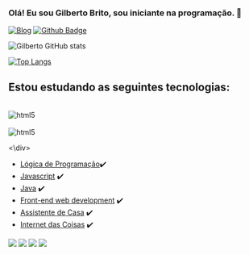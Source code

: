 ### Olá! Eu sou Gilberto Brito, sou iniciante na programação. 👋


[![Blog](https://img.shields.io/badge/Gmail-D14836?style=for-the-badge&logo=gmail&logoColor=white)](emmgilbertoisabel@gmail.com)
[![Github Badge](https://img.shields.io/badge/-Github-000?style=flat-square&logo=Github&logoColor=white&link=https://github.com/GilbertoBrito)](https://github.com/GilbertoBrito)


![Gilberto GitHub stats](https://github-readme-stats.vercel.app/api?username=GilbertoBrito&show_icons=true&theme=onedark)


[![Top Langs](https://github-readme-stats.vercel.app/api/top-langs/?username=GilbertoBrito&langs_count=8)](https://github.com/GilbertoBrito/github-readme-stats)


## Estou estudando as seguintes tecnologias:

<div style="display: inline_block"><br/><img align="centec" alt="html5" src="https://img.shields.io/badge/HTML-239120?style=for-the-badge&logo=html5&logoColor=white" />
<div style="display: inline_block"><br/><img align="centec" alt="html5" src=https://img.shields.io/badge/CSS-239120?&style=for-the-badge&logo=css3&logoColor=white" />

<\div>



- [Lógica de Programação](#)✔️
- [Javascript](https://developer.mozilla.org/pt-BR/docs/Web/JavaScript) ✔️
- [Java](https://www.java.com/pt-BR/) ✔️
- [Front-end web development](#) ✔️
- [Assistente de Casa](https://www.home-assistant.io/) ✔️
- [Internet das Coisas](#) ✔️

[![](https://img.shields.io/badge/HTML-5-blue)](https://developer.mozilla.org/pt-BR/docs/Learn/HTML/Introduction_to_HTML) 
[![](https://img.shields.io/badge/CSS-3-red)](https://developer.mozilla.org/pt-BR/docs/Web/Tutorials#documentation_2) 
[![](https://img.shields.io/badge/Linux_Mint-20.04-yellow)](#)
[![](https://img.shields.io/badge/Windows-11_Home_Single_Language-blue)](#)

